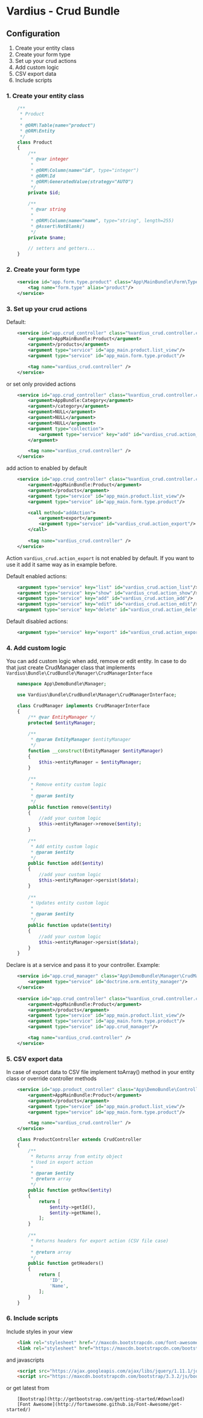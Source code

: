 Vardius - Crud Bundle
======================================

Configuration
----------------
1. Create your entity class
2. Create your form type
3. Set up your crud actions
4. Add custom logic
5. CSV export data
6. Include scripts

### 1. Create your entity class

``` php
    /**
     * Product
     *
     * @ORM\Table(name="product")
     * @ORM\Entity
     */
    class Product
    {
        /**
         * @var integer
         *
         * @ORM\Column(name="id", type="integer")
         * @ORM\Id
         * @ORM\GeneratedValue(strategy="AUTO")
         */
        private $id;

        /**
         * @var string
         *
         * @ORM\Column(name="name", type="string", length=255)
         * @Assert\NotBlank()
         */
        private $name;

        // setters and getters...
    }
```

### 2. Create your form type

``` xml
    <service id="app.form.type.product" class="App\MainBundle\Form\Type\ProductType">
        <tag name="form.type" alias="product"/>
    </service>
```

### 3. Set up your crud actions
Default:

``` xml
    <service id="app.crud_controller" class="%vardius_crud.controller.class%" factory-service="vardius_crud.controller.factory" factory-method="get">
        <argument>AppMainBundle:Product</argument>
        <argument>/products</argument>
        <argument type="service" id="app_main.product.list_view"/>
        <argument type="service" id="app_main.form.type.product"/>

        <tag name="vardius_crud.controller" />
    </service>
```

or set only provided actions

``` xml
    <service id="app.crud_controller" class="%vardius_crud.controller.class%" factory-service="vardius_crud.controller.factory" factory-method="get">
        <argument>AppBundle:Category</argument>
        <argument>/category</argument>
        <argument>NULL</argument>
        <argument>NULL</argument>
        <argument>NULL</argument>
        <argument type="collection">
            <argument type="service" key="add" id="vardius_crud.action_show"/>
        </argument>

        <tag name="vardius_crud.controller" />
    </service>
```

add action to enabled by default

``` xml
    <service id="app.crud_controller" class="%vardius_crud.controller.class%" factory-service="vardius_crud.controller.factory" factory-method="get">
        <argument>AppMainBundle:Product</argument>
        <argument>/products</argument>
        <argument type="service" id="app_main.product.list_view"/>
        <argument type="service" id="app_main.form.type.product"/>

        <call method="addAction">
            <argument>export</argument>
            <argument type="service" id="vardius_crud.action_export"/>
        </call>
        
        <tag name="vardius_crud.controller" />
    </service>
```

Action `vardius_crud.action_export` is not enabled by default. If you want to use it add it same way as in example before.

Default enabled actions:

``` xml
    <argument type="service" key="list" id="vardius_crud.action_list"/>
    <argument type="service" key="show" id="vardius_crud.action_show"/>
    <argument type="service" key="add" id="vardius_crud.action_add"/>
    <argument type="service" key="edit" id="vardius_crud.action_edit"/>
    <argument type="service" key="delete" id="vardius_crud.action_delete"/>
```

Default disabled actions:

``` xml
    <argument type="service" key="export" id="vardius_crud.action_export"/>
```

### 4. Add custom logic
You can add custom logic when add, remove or edit entity. In case to do that just create CrudManager class that implements `Vardius\Bundle\CrudBundle\Manager\CrudManagerInterface`

``` php
    namespace App\DemoBundle\Manager;

    use Vardius\Bundle\CrudBundle\Manager\CrudManagerInterface;

    class CrudManager implements CrudManagerInterface
    {
        /** @var EntityManager */
        protected $entityManager;
        
        /**
         * @param EntityManager $entityManager
         */
        function __construct(EntityManager $entityManager)
        {
            $this->entityManager = $entityManager;
        }
            
        /**
         * Remove entity custom logic
         *
         * @param $entity
         */
        public function remove($entity)
        {
            //add your custom logic
            $this->entityManager->remove($entity);
        }
    
        /**
         * Add entity custom logic
         * @param $entity
         */
        public function add($entity)
        {
            //add your custom logic
            $this->entityManager->persist($data);
        }
    
        /**
         * Updates entity custom logic
         *
         * @param $entity
         */
        public function update($entity)
        {
            //add your custom logic
            $this->entityManager->persist($data);
        }
    }
```

Declare is at a service and pass it to your controller. Example:

``` xml
    <service id="app.crud_manager" class="App\DemoBundle\Manager\CrudManager">
        <argument type="service" id="doctrine.orm.entity_manager"/>
    </service>
    
    <service id="app.crud_controller" class="%vardius_crud.controller.class%" factory-service="vardius_crud.controller.factory" factory-method="get">
        <argument>AppMainBundle:Product</argument>
        <argument>/products</argument>
        <argument type="service" id="app_main.product.list_view"/>
        <argument type="service" id="app_main.form.type.product"/>
        <argument type="service" id="app.crud_manager"/>

        <tag name="vardius_crud.controller" />
    </service>
```

### 5. CSV export data
In case of export data to CSV file implement toArray() method in your entity class or override controller methods

``` xml    
    <service id="app.product_controller" class="App\DemoBundle\Controller\ProductController" factory-service="vardius_crud.controller.factory" factory-method="get">
        <argument>AppMainBundle:Product</argument>
        <argument>/products</argument>
        <argument type="service" id="app_main.product.list_view"/>
        <argument type="service" id="app_main.form.type.product"/>

        <tag name="vardius_crud.controller" />
    </service>
```

``` php
    class ProductController extends CrudController
    {
        /**
         * Returns array from entity object
         * Used in export action
         *
         * @param $entity
         * @return array
         */
        public function getRow($entity)
        {
            return [
                $entity->getId(),
                $entity->getName(),
            ];
        }
    
        /**
         * Returns headers for export action (CSV file case)
         *
         * @return array
         */
        public function getHeaders()
        {
            return [
                'ID',
                'Name',
            ];
        }
    }
```

### 6. Include scripts
Include styles in your view

``` html
    <link rel="stylesheet" href="//maxcdn.bootstrapcdn.com/font-awesome/4.3.0/css/font-awesome.min.css">
    <link rel="stylesheet" href="https://maxcdn.bootstrapcdn.com/bootstrap/3.3.2/css/bootstrap.min.css">
```

and javascripts

``` html
    <script src="https://ajax.googleapis.com/ajax/libs/jquery/1.11.1/jquery.min.js"></script>
    <script src="https://maxcdn.bootstrapcdn.com/bootstrap/3.3.2/js/bootstrap.min.js"></script>
```

or get latest from

        [Bootstrap](http://getbootstrap.com/getting-started/#download)
        [Font Awesome](http://fortawesome.github.io/Font-Awesome/get-started/)
